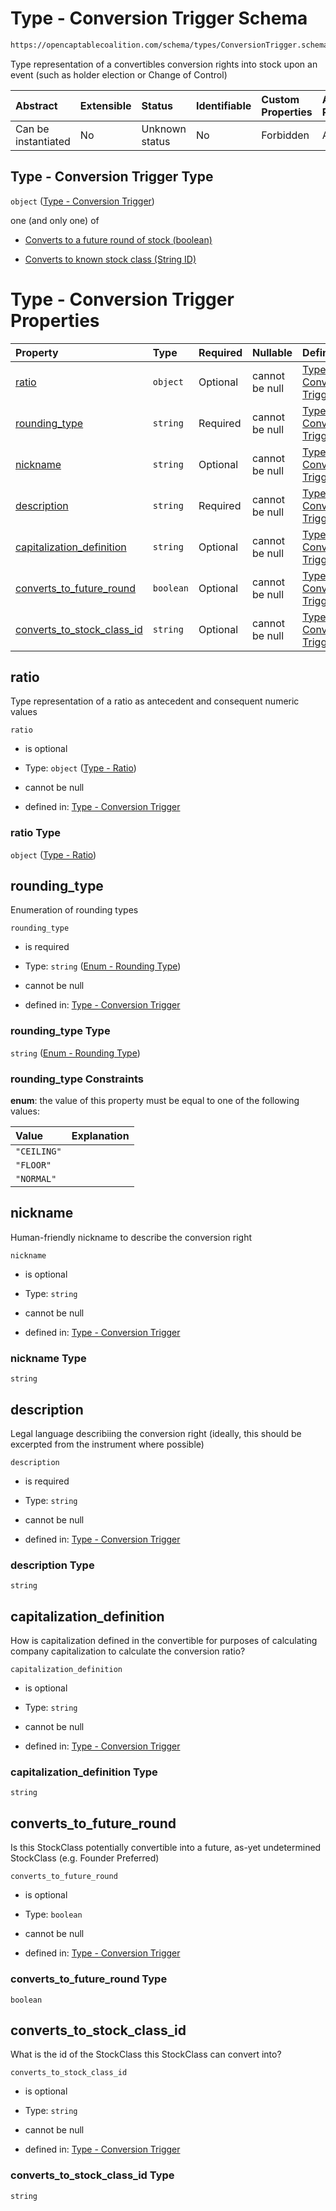 # Type - Conversion Trigger Schema

```txt
https://opencaptablecoalition.com/schema/types/ConversionTrigger.schema.json
```

Type representation of a convertibles conversion rights into stock upon an event (such as holder election or Change of Control)

| Abstract            | Extensible | Status         | Identifiable | Custom Properties | Additional Properties | Access Restrictions | Defined In                                                                                               |
| :------------------ | :--------- | :------------- | :----------- | :---------------- | :-------------------- | :------------------ | :------------------------------------------------------------------------------------------------------- |
| Can be instantiated | No         | Unknown status | No           | Forbidden         | Allowed               | none                | [ConversionTrigger.schema.json](../../schema/types/ConversionTrigger.schema.json "open original schema") |

## Type - Conversion Trigger Type

`object` ([Type - Conversion Trigger](conversiontrigger.md))

one (and only one) of

*   [Converts to a future round of stock (boolean)](conversiontrigger-oneof-converts-to-a-future-round-of-stock-boolean.md "check type definition")

*   [Converts to known stock class (String ID)](conversiontrigger-oneof-converts-to-known-stock-class-string-id.md "check type definition")

# Type - Conversion Trigger Properties

| Property                                                  | Type      | Required | Nullable       | Defined by                                                                                                                                                                                                    |
| :-------------------------------------------------------- | :-------- | :------- | :------------- | :------------------------------------------------------------------------------------------------------------------------------------------------------------------------------------------------------------ |
| [ratio](#ratio)                                           | `object`  | Optional | cannot be null | [Type - Conversion Trigger](conversiontrigger-properties-type---ratio.md "https://opencaptablecoalition.com/schema/types/Ratio.schema.json#/properties/ratio")                                                |
| [rounding_type](#rounding_type)                           | `string`  | Required | cannot be null | [Type - Conversion Trigger](conversiontrigger-properties-enum---rounding-type.md "https://opencaptablecoalition.com/schema/enums/RoundingType.schema.json#/properties/rounding_type")                         |
| [nickname](#nickname)                                     | `string`  | Optional | cannot be null | [Type - Conversion Trigger](conversiontrigger-properties-nickname.md "https://opencaptablecoalition.com/schema/types/ConversionTrigger.schema.json#/properties/nickname")                                     |
| [description](#description)                               | `string`  | Required | cannot be null | [Type - Conversion Trigger](conversiontrigger-properties-description.md "https://opencaptablecoalition.com/schema/types/ConversionTrigger.schema.json#/properties/description")                               |
| [capitalization_definition](#capitalization_definition)   | `string`  | Optional | cannot be null | [Type - Conversion Trigger](conversiontrigger-properties-capitalization_definition.md "https://opencaptablecoalition.com/schema/types/ConversionTrigger.schema.json#/properties/capitalization_definition")   |
| [converts_to_future_round](#converts_to_future_round)     | `boolean` | Optional | cannot be null | [Type - Conversion Trigger](conversiontrigger-properties-converts_to_future_round.md "https://opencaptablecoalition.com/schema/types/ConversionTrigger.schema.json#/properties/converts_to_future_round")     |
| [converts_to_stock_class_id](#converts_to_stock_class_id) | `string`  | Optional | cannot be null | [Type - Conversion Trigger](conversiontrigger-properties-converts_to_stock_class_id.md "https://opencaptablecoalition.com/schema/types/ConversionTrigger.schema.json#/properties/converts_to_stock_class_id") |

## ratio

Type representation of a ratio as antecedent and consequent numeric values

`ratio`

*   is optional

*   Type: `object` ([Type - Ratio](conversiontrigger-properties-type---ratio.md))

*   cannot be null

*   defined in: [Type - Conversion Trigger](conversiontrigger-properties-type---ratio.md "https://opencaptablecoalition.com/schema/types/Ratio.schema.json#/properties/ratio")

### ratio Type

`object` ([Type - Ratio](conversiontrigger-properties-type---ratio.md))

## rounding_type

Enumeration of rounding types

`rounding_type`

*   is required

*   Type: `string` ([Enum - Rounding Type](conversiontrigger-properties-enum---rounding-type.md))

*   cannot be null

*   defined in: [Type - Conversion Trigger](conversiontrigger-properties-enum---rounding-type.md "https://opencaptablecoalition.com/schema/enums/RoundingType.schema.json#/properties/rounding_type")

### rounding_type Type

`string` ([Enum - Rounding Type](conversiontrigger-properties-enum---rounding-type.md))

### rounding_type Constraints

**enum**: the value of this property must be equal to one of the following values:

| Value       | Explanation |
| :---------- | :---------- |
| `"CEILING"` |             |
| `"FLOOR"`   |             |
| `"NORMAL"`  |             |

## nickname

Human-friendly nickname to describe the conversion right

`nickname`

*   is optional

*   Type: `string`

*   cannot be null

*   defined in: [Type - Conversion Trigger](conversiontrigger-properties-nickname.md "https://opencaptablecoalition.com/schema/types/ConversionTrigger.schema.json#/properties/nickname")

### nickname Type

`string`

## description

Legal language describiing the conversion right (ideally, this should be excerpted from the instrument where possible)

`description`

*   is required

*   Type: `string`

*   cannot be null

*   defined in: [Type - Conversion Trigger](conversiontrigger-properties-description.md "https://opencaptablecoalition.com/schema/types/ConversionTrigger.schema.json#/properties/description")

### description Type

`string`

## capitalization_definition

How is capitalization defined in the convertible for purposes of calculating company capitalization to calculate the conversion ratio?

`capitalization_definition`

*   is optional

*   Type: `string`

*   cannot be null

*   defined in: [Type - Conversion Trigger](conversiontrigger-properties-capitalization_definition.md "https://opencaptablecoalition.com/schema/types/ConversionTrigger.schema.json#/properties/capitalization_definition")

### capitalization_definition Type

`string`

## converts_to_future_round

Is this StockClass potentially convertible into a future, as-yet undetermined StockClass (e.g. Founder Preferred)

`converts_to_future_round`

*   is optional

*   Type: `boolean`

*   cannot be null

*   defined in: [Type - Conversion Trigger](conversiontrigger-properties-converts_to_future_round.md "https://opencaptablecoalition.com/schema/types/ConversionTrigger.schema.json#/properties/converts_to_future_round")

### converts_to_future_round Type

`boolean`

## converts_to_stock_class_id

What is the id of the StockClass this StockClass can convert into?

`converts_to_stock_class_id`

*   is optional

*   Type: `string`

*   cannot be null

*   defined in: [Type - Conversion Trigger](conversiontrigger-properties-converts_to_stock_class_id.md "https://opencaptablecoalition.com/schema/types/ConversionTrigger.schema.json#/properties/converts_to_stock_class_id")

### converts_to_stock_class_id Type

`string`
